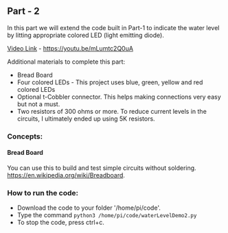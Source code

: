 
## Part - 2

In this part we will extend the code built in Part-1 to indicate the water level by litting appropriate colored LED (light emitting diode). 

[Video Link](https://youtu.be/mLumtc2Q0uA) - https://youtu.be/mLumtc2Q0uA

Additional materials to complete this part:

- Bread Board
- Four colored LEDs - This project uses blue, green, yellow and red colored LEDs
- Optional t-Cobbler connector. This helps making connections very easy but not a must.
- Two resistors of 300 ohms or more. To reduce current levels in the circuits, I ultimately ended up using 5K resistors.

### Concepts:

#### Bread Board

You can use this to build and test simple circuits without soldering. https://en.wikipedia.org/wiki/Breadboard.

### How to run the code:

- Download the code to your folder '/home/pi/code'.
- Type the command `python3 /home/pi/code/waterLevelDemo2.py`
- To stop the code, press ctrl+c.
